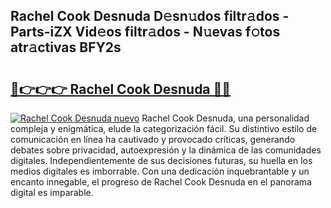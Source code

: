 ## Rachel Cook Desnuda D𝚎sn𝚞dos filtr𝚊dos - Parts-iZX Vid𝚎os filtr𝚊dos - N𝚞evas f𝚘tos atr𝚊ctivas BFY2s

# <h2><a href="http://mb9bzx.tromn.icu/?c=Rachel+Cook+Desnuda">🔗👉👉👉 Rachel Cook Desnuda 🔗🔗</a></h2>

[![Rachel Cook Desnuda nuevo](https://i.imgur.com/pEAQMta.gif)](http://mb9bzx.tromn.icu/?c=Rachel+Cook+Desnuda)
Rachel Cook Desnuda, una personalidad compleja y enigmática, elude la categorización fácil. Su distintivo estilo de comunicación en línea ha cautivado y provocado críticas, generando debates sobre privacidad, autoexpresión y la dinámica de las comunidades digitales. Independientemente de sus decisiones futuras, su huella en los medios digitales es imborrable. Con una dedicación inquebrantable y un encanto innegable, el progreso de Rachel Cook Desnuda en el panorama digital es imparable.

